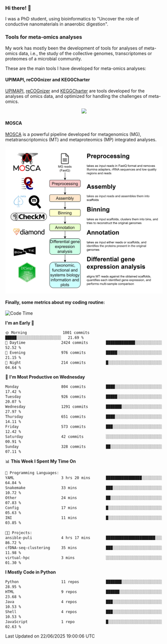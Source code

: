 ### Hi there! 👋

I was a PhD student, using bioinformatics to "Uncover the role of conductive nanomaterials in anaerobic digestion".

### Tools for meta-omics analyses

My work has mostly been the development of tools for analyses of meta-omics data, i.e., the study of the collective genomes, transcriptomes or proteomes of a microbial community.

These are the main tools I have developed for meta-omics analyses:

#### UPIMAPI, reCOGnizer and KEGGCharter

[UPIMAPI](https://github.com/iquasere/UPIMAPI), [reCOGnizer](https://github.com/iquasere/reCOGnizer) and [KEGGCharter](https://github.com/iquasere/KEGGCharter) are tools developed for the analyses of omics data, and optimized for handling the challenges of meta-omics.

<p align="center">
    <img src="assets/annotation_paper.png">
</p>

#### MOSCA

[MOSCA](https://github.com/iquasere/MOSCA) is a powerful pipeline developed for metagenomics (MG), metatranscriptomics (MT) and metaproteomics (MP) integrated analyses.

<p align="center">
    <img src="assets/mosca_workflow.png" align="center" width="700">
</p>


#### Finally, some metrics about my coding routine:

<!--START_SECTION:waka-->
![Code Time](http://img.shields.io/badge/Code%20Time-959%20hrs%2039%20mins-blue)

**I'm an Early 🐤** 

```text
🌞 Morning                1001 commits        █████░░░░░░░░░░░░░░░░░░░░   21.69 % 
🌆 Daytime                2424 commits        █████████████░░░░░░░░░░░░   52.52 % 
🌃 Evening                976 commits         █████░░░░░░░░░░░░░░░░░░░░   21.15 % 
🌙 Night                  214 commits         █░░░░░░░░░░░░░░░░░░░░░░░░   04.64 % 
```
📅 **I'm Most Productive on Wednesday** 

```text
Monday                   804 commits         ████░░░░░░░░░░░░░░░░░░░░░   17.42 % 
Tuesday                  926 commits         █████░░░░░░░░░░░░░░░░░░░░   20.07 % 
Wednesday                1291 commits        ███████░░░░░░░░░░░░░░░░░░   27.97 % 
Thursday                 651 commits         ████░░░░░░░░░░░░░░░░░░░░░   14.11 % 
Friday                   573 commits         ███░░░░░░░░░░░░░░░░░░░░░░   12.42 % 
Saturday                 42 commits          ░░░░░░░░░░░░░░░░░░░░░░░░░   00.91 % 
Sunday                   328 commits         ██░░░░░░░░░░░░░░░░░░░░░░░   07.11 % 
```


📊 **This Week I Spent My Time On** 

```text
💬 Programming Languages: 
YAML                     3 hrs 20 mins       ████████████████░░░░░░░░░   64.84 % 
Snakemake                33 mins             ███░░░░░░░░░░░░░░░░░░░░░░   10.72 % 
Other                    24 mins             ██░░░░░░░░░░░░░░░░░░░░░░░   07.83 % 
Config                   17 mins             █░░░░░░░░░░░░░░░░░░░░░░░░   05.63 % 
INI                      11 mins             █░░░░░░░░░░░░░░░░░░░░░░░░   03.85 % 

🐱‍💻 Projects: 
ansible-puli             4 hrs 17 mins       ██████████████████████░░░   86.72 % 
cfDNA-seq-clustering     35 mins             ███░░░░░░░░░░░░░░░░░░░░░░   11.98 % 
virtual-hpc              3 mins              ░░░░░░░░░░░░░░░░░░░░░░░░░   01.30 % 
```

**I Mostly Code in Python** 

```text
Python                   11 repos            ███████░░░░░░░░░░░░░░░░░░   28.95 % 
HTML                     9 repos             ██████░░░░░░░░░░░░░░░░░░░   23.68 % 
Java                     4 repos             ███░░░░░░░░░░░░░░░░░░░░░░   10.53 % 
Shell                    4 repos             ███░░░░░░░░░░░░░░░░░░░░░░   10.53 % 
JavaScript               1 repo              █░░░░░░░░░░░░░░░░░░░░░░░░   02.63 % 
```




 Last Updated on 22/06/2025 19:00:06 UTC
<!--END_SECTION:waka-->
